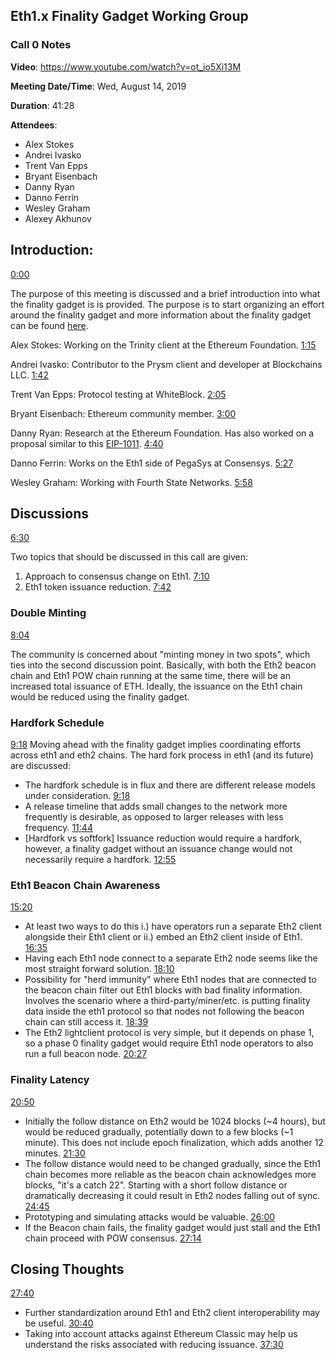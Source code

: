 ## Eth1.x Finality Gadget Working Group

### Call 0 Notes

**Video**: https://www.youtube.com/watch?v=ot_io5Xi13M

**Meeting Date/Time**: Wed, August 14, 2019

**Duration**: 41:28

**Attendees**:
- Alex Stokes
- Andrei Ivasko
- Trent Van Epps
- Bryant Eisenbach
- Danny Ryan
- Danno Ferrin
- Wesley Graham
- Alexey Akhunov

## Introduction:
[0:00](https://youtu.be/ot_io5Xi13M)

The purpose of this meeting is discussed and a brief introduction into what the finality gadget is is provided. The purpose is to start organizing an effort around the finality gadget and more information about the finality gadget can be found [here](https://medium.com/@ralexstokes/the-finality-gadget-2bf608529e50).

Alex Stokes: Working on the Trinity client at the Ethereum Foundation.
[1:15](https://youtu.be/ot_io5Xi13M?t=76)

Andrei Ivasko: Contributor to the Prysm client and developer at Blockchains LLC.
[1:42](https://youtu.be/ot_io5Xi13M?t=102)

Trent Van Epps: Protocol testing at WhiteBlock.
[2:05](https://youtu.be/ot_io5Xi13M?t=125)

Bryant Eisenbach: Ethereum community member.
[3:00](https://youtu.be/ot_io5Xi13M?t=180)

Danny Ryan: Research at the Ethereum Foundation. Has also worked on a proposal similar to this [EIP-1011](https://github.com/ethereum/EIPs/blob/master/EIPS/eip-1011.md).
[4:40](https://youtu.be/ot_io5Xi13M?t=280)

Danno Ferrin: Works on the Eth1 side of PegaSys at Consensys.
[5:27](https://youtu.be/ot_io5Xi13M?t=327)

Wesley Graham: Working with Fourth State Networks.
[5:58](https://youtu.be/ot_io5Xi13M?t=358)

## Discussions
[6:30](https://youtu.be/ot_io5Xi13M?t=390)

Two topics that should be discussed in this call are given:
1. Approach to consensus change on Eth1. [7:10](https://youtu.be/ot_io5Xi13M?t=430)
2. Eth1 token issuance reduction. [7:42](https://youtu.be/ot_io5Xi13M?t=462)

### Double Minting
[8:04](https://youtu.be/ot_io5Xi13M?t=484)

The community is concerned about "minting money in two spots", which ties into the second discussion point. Basically, with both the Eth2 beacon chain and Eth1 POW chain running at the same time, there will be an increased total issuance of ETH. Ideally, the issuance on the Eth1 chain would be reduced using the finality gadget.

### Hardfork Schedule
[9:18](https://youtu.be/ot_io5Xi13M?t=558)
Moving ahead with the finality gadget implies coordinating efforts across eth1 and eth2 chains. The hard fork process in eth1 (and its future) are discussed:
- The hardfork schedule is in flux and there are different release models under consideration. [9:18](https://youtu.be/ot_io5Xi13M?t=558)
- A release timeline that adds small changes to the network more frequently is desirable, as opposed to larger releases with less frequency. [11:44](https://youtu.be/ot_io5Xi13M?t=704)
- [Hardfork vs softfork] Issuance reduction would require a hardfork, however, a finality gadget without an issuance change would not necessarily require a hardfork.  [12:55](https://youtu.be/ot_io5Xi13M?t=775)

### Eth1 Beacon Chain Awareness
[15:20](https://youtu.be/ot_io5Xi13M?t=920)

- At least two ways to do this i.) have operators run a separate Eth2 client alongside their Eth1 client or ii.) embed an Eth2 client inside of Eth1. [16:35](https://youtu.be/ot_io5Xi13M?t=995)
- Having each Eth1 node connect to a separate Eth2 node seems like the most straight forward solution. [18:10](https://youtu.be/ot_io5Xi13M?t=1090)
- Possibility for "herd immunity" where Eth1 nodes that are connected to the beacon chain filter out Eth1 blocks with bad finality information. Involves the scenario where a third-party/miner/etc. is putting finality data inside the eth1 protocol so that nodes not following the beacon chain can still access it. [18:39](https://youtu.be/ot_io5Xi13M?t=1119)
- The Eth2 lightclient protocol is very simple, but it depends on phase 1, so a phase 0 finality gadget would require Eth1 node operators to also run a full beacon node. [20:27](https://youtu.be/ot_io5Xi13M?t=1228)

### Finality Latency
[20:50](https://youtu.be/ot_io5Xi13M?t=1250)

- Initially the follow distance on Eth2 would be 1024 blocks (~4 hours), but would be reduced gradually, potentially down to a few blocks (~1 minute). This does not include epoch finalization, which adds another 12 minutes. [21:30](https://youtu.be/ot_io5Xi13M?t=1290)
- The follow distance would need to be changed gradually, since the Eth1 chain becomes more reliable as the beacon chain acknowledges more blocks, "it's a catch 22". Starting with a short follow distance or dramatically decreasing it could result in Eth2 nodes falling out of sync. [24:45](https://youtu.be/ot_io5Xi13M?t=1485)
- Prototyping and simulating attacks would be valuable. [26:00](https://youtu.be/ot_io5Xi13M?t=1560)
- If the Beacon chain fails, the finality gadget would just stall and the Eth1 chain proceed with POW consensus. [27:14](https://youtu.be/ot_io5Xi13M?t=1634)

## Closing Thoughts
[27:40](https://youtu.be/ot_io5Xi13M?t=1660)

- Further standardization around Eth1 and Eth2 client interoperability may be useful. [30:40](https://youtu.be/ot_io5Xi13M?t=1840)
- Taking into account attacks against Ethereum Classic may help us understand the risks associated with reducing issuance. [37:30](https://youtu.be/ot_io5Xi13M?t=2250)
